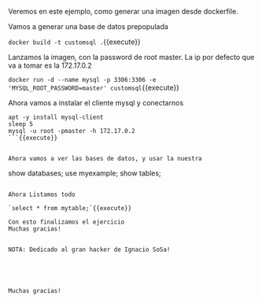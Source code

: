 Veremos en este ejemplo, como generar una imagen desde dockerfile.

Vamos a generar una base de datos prepopulada

`docker build -t customsql .`{{execute}}

Lanzamos la imagen, con la password de root master. La ip por defecto que va a tomar es la 172.17.0.2

`docker run -d --name mysql -p 3306:3306 -e 'MYSQL_ROOT_PASSWORD=master' customsql`{{execute}}


Ahora vamos a instalar el cliente mysql y conectarnos

``` 
apt -y install mysql-client
sleep 5
mysql -u root -pmaster -h 172.17.0.2 
```{{execute}}


Ahora vamos a ver las bases de datos, y usar la nuestra

```
show databases;
use myexample;
show tables;
   ```{{execute}}

Ahora Listamos todo

`select * from mytable;`{{execute}}

Con esto finalizamos el ejercicio
Muchas gracias!


NOTA: Dedicado al gran hacker de Ignacio SoSa!





Muchas gracias!











